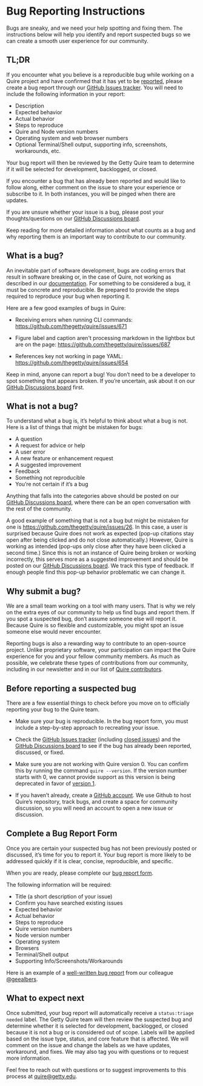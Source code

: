# Bug Reporting Instructions 

Bugs are sneaky, and we need your help spotting and fixing them. The instructions below will help you identify and report suspected bugs so we can create a smooth user experience for our community. 

## TL;DR

If you encounter what you believe is a reproducible bug while working on a Quire project and have confirmed that it has yet to be [reported](https://github.com/thegetty/quire/issues), please create a bug report through our [GitHub Issues tracker](https://github.com/thegetty/quire/issues). You will need to include the following information in your report:

- Description
- Expected behavior 
- Actual behavior
- Steps to reproduce 
- Quire and Node version numbers
- Operating system and web browser numbers
- Optional Terminal/Shell output, supporting info, screenshots, workarounds, etc.  

Your bug report will then be reviewed by the Getty Quire team to determine if it will be selected for development, backlogged, or closed. 

If you encounter a bug that has already been reported and would like to follow along, either comment on the issue to share your experience or subscribe to it. In both instances, you will be pinged when there are updates.  

If you are unsure whether your issue is a bug, please post your thoughts/questions on our [GitHub Discussions board](https://github.com/thegetty/quire/discussions). 

Keep reading for more detailed information about what counts as a bug and why reporting them is an important way to contribute to our community. 

## What is a bug? 

An inevitable part of software development, bugs are coding errors that result in software breaking or, in the case of Quire, not working as described in our [documentation](https://quire.getty.edu/docs-v1/). For something to be considered a bug, it must be concrete and reproducible. Be prepared to provide the steps required to reproduce your bug when reporting it. 

Here are a few good examples of bugs in Quire:

- Receiving errors when running CLI commands: https://github.com/thegetty/quire/issues/671 

- Figure label and caption aren't processing markdown in the lightbox but are on the page: https://github.com/thegetty/quire/issues/687

- References key not working in page YAML: https://github.com/thegetty/quire/issues/654 

Keep in mind, anyone can report a bug! You don’t need to be a developer to spot something that appears broken. If you’re uncertain, ask about it on our [GitHub Discussions board](https://github.com/thegetty/quire/discussions) first. 

## What is not a bug?

To understand what a bug is, it’s helpful to think about what a bug is not. Here is a list of things that might be mistaken for bugs:


- A question 
- A request for advice or help
- A user error
- A new feature or enhancement request
- A suggested improvement
- Feedback 
- Something not reproducible
- You’re not certain if it’s a bug

Anything that falls into the categories above should be posted on our [GitHub Discussions board](https://github.com/thegetty/quire/discussions), where there can be an open conversation with the rest of the community.

A good example of something that is not a bug but might be mistaken for one is https://github.com/thegetty/quire/issues/26. In this case, a user is surprised because Quire does not work as expected (pop-up citations stay open after being clicked and do not close automatically.) However, Quire is working as intended (pop-ups only close after they have been clicked a second time.) Since this is not an instance of Quire being broken or working incorrectly, this serves more as a suggested improvement and should be posted on our [GitHub Discussions board](https://github.com/thegetty/quire/discussions). We track this type of feedback. If enough people find this pop-up behavior problematic we can change it. 

## Why submit a bug?

We are a small team working on a tool with many users. That is why we rely on the extra eyes of our community to help us find bugs and report them. If you spot a suspected bug, don’t assume someone else will report it. Because Quire is so flexible and customizable, you might spot an issue someone else would never encounter. 

Reporting bugs is also a rewarding way to contribute to an open-source project. Unlike proprietary software, your participation can impact the Quire experience for you and your fellow community members. As much as possible, we celebrate these types of contributions from our community, including in our newsletter and in our list of [Quire contributors](https://github.com/thegetty/quire/blob/main/CONTRIBUTING.md#quire-contributors). 

## Before reporting a suspected bug 

There are a few essential things to check before you move on to officially reporting your bug to the Quire team.  

- Make sure your bug is reproducible. In the bug report form, you must include a step-by-step approach to recreating your issue. 

- Check the [GitHub Issues tracker](https://github.com/thegetty/quire/issues) (including [closed issues](https://github.com/thegetty/quire/issues?q=is%3Aissue+is%3Aclosed)) and the [GitHub Discussions board](https://github.com/thegetty/quire/discussions) to see if the bug has already been reported, discussed, or fixed.

- Make sure you are not working with Quire version 0. You can confirm this by running the command `quire --version`. If the version number starts with 0, we cannot provide support as this version is being deprecated in favor of [version 1](https://quire.getty.edu/docs-v1/install-uninstall/).
 
- If you haven’t already, create a [GitHub account](https://github.com/signup). We use Github to host Quire’s repository, track bugs, and create a space for community discussion, so you will need an account to open a new issue or discussion.

## Complete a Bug Report Form 

Once you are certain your suspected bug has not been previously posted or discussed, it’s time for you to report it. Your bug report is more likely to be addressed quickly if it is clear, concise, reproducible, and specific. 

When you are ready, please complete our [bug report form](https://github.com/thegetty/quire/issues/new?assignees=erin-cecele%2Cgeealbers&labels=bug&template=bug_report.yaml). 

The following information will be required: 

- Title (a short description of your issue)
- Confirm you have searched existing issues 
- Expected behavior 
- Actual behavior
- Steps to reproduce 
- Quire version numbers
- Node version number
- Operating system 
- Browsers
- Terminal/Shell output 
- Supporting Info/Screenshots/Workarounds  

Here is an example of a [well-written bug report](https://github.com/thegetty/quire/issues/715) from our colleague [@geealbers](http://github.com/geealbers).

## What to expect next

Once submitted, your bug report will automatically receive a `status:triage needed` label. The Getty Quire team will then review the suspected bug and determine whether it is selected for development, backlogged, or closed because it is not a bug or is considered out of scope. Labels will be applied based on the issue type, status, and core feature that is affected. We will comment on the issue and change the labels as we have updates, workaround, and fixes. We may also tag you with questions or to request more information.

Feel free to reach out with questions or to suggest improvements to this process at [quire@getty.edu](mailto:quire@getty.edu).
